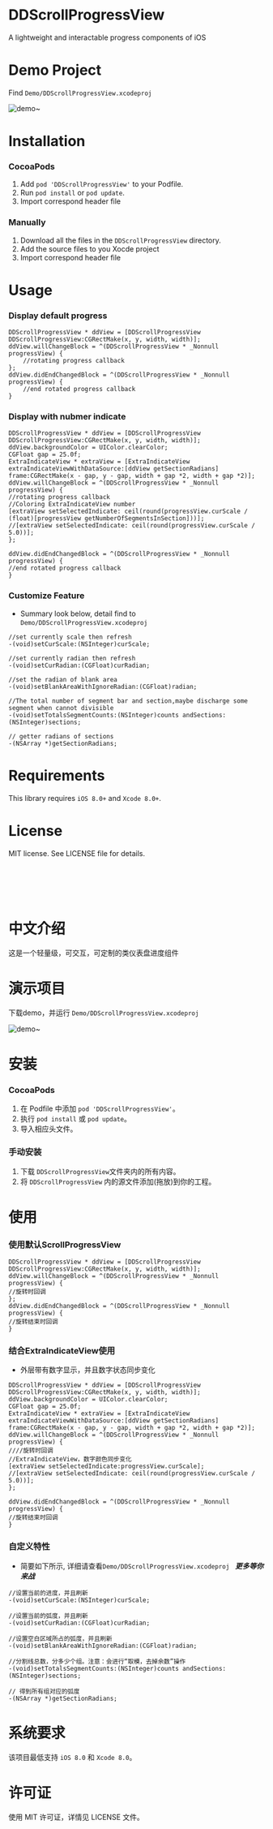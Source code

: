 DDScrollProgressView
==============

A lightweight and interactable progress components of iOS  

Demo Project
==============
Find  `Demo/DDScrollProgressView.xcodeproj `    

![demo~](https://github.com/jaychouzhou/DDScrollProgressView/blob/master/Demo/SupFiles/Snapshot/demo2.gif)

Installation
==================
### CocoaPods
1. Add `pod 'DDScrollProgressView'` to your Podfile.
2. Run `pod install` or `pod update`.
3. Import correspond header file

### Manually
1. Download all the files in the `DDScrollProgressView` directory.
2. Add the source files to you Xocde project
3. Import correspond header file


Usage
==============
### Display default progress
```objc
DDScrollProgressView * ddView = [DDScrollProgressView DDScrollProgressView:CGRectMake(x, y, width, width)];
ddView.willChangeBlock = ^(DDScrollProgressView * _Nonnull progressView) {
    //rotating progress callback
};
ddView.didEndChangedBlock = ^(DDScrollProgressView * _Nonnull progressView) {
    //end rotated progress callback
}
```
### Display with nubmer indicate 
```objc
DDScrollProgressView * ddView = [DDScrollProgressView DDScrollProgressView:CGRectMake(x, y, width, width)];
ddView.backgroundColor = UIColor.clearColor;
CGFloat gap = 25.0f;
ExtraIndicateView * extraView = [ExtraIndicateView extraIndicateViewWithDataSource:[ddView getSectionRadians] frame:CGRectMake(x - gap, y - gap, width + gap *2, width + gap *2)];
ddView.willChangeBlock = ^(DDScrollProgressView * _Nonnull progressView) {
//rotating progress callback
//Coloring ExtraIndicateView number
[extraView setSelectedIndicate: ceil(round(progressView.curScale / (float)[progressView getNumberOfSegmentsInSection]))];
//[extraView setSelectedIndicate: ceil(round(progressView.curScale / 5.0))];
};

ddView.didEndChangedBlock = ^(DDScrollProgressView * _Nonnull progressView) {
//end rotated progress callback
}
```
### Customize Feature
* Summary look below, detail find to `Demo/DDScrollProgressView.xcodeproj `
```objc
//set currently scale then refresh
-(void)setCurScale:(NSInteger)curScale;

//set currently radian then refresh
-(void)setCurRadian:(CGFloat)curRadian;

//set the radian of blank area
-(void)setBlankAreaWithIgnoreRadian:(CGFloat)radian;

//The total number of segment bar and section,maybe discharge some segment when cannot divisible
-(void)setTotalsSegmentCounts:(NSInteger)counts andSections:(NSInteger)sections;

// getter radians of sections
-(NSArray *)getSectionRadians;

```
Requirements
==============
This library requires `iOS 8.0+` and `Xcode 8.0+`.

License
==============
 MIT license. See LICENSE file for details.


<br/><br/>
---
中文介绍
==============
这是一个轻量级，可交互，可定制的类仪表盘进度组件

演示项目
==============
下载demo，并运行 `Demo/DDScrollProgressView.xcodeproj `   

![demo~](https://github.com/jaychouzhou/DDScrollProgressView/blob/master/Demo/SupFiles/Snapshot/demo2.gif)

安装
==============
### CocoaPods
1. 在 Podfile 中添加  `pod 'DDScrollProgressView'`。
2. 执行 `pod install` 或 `pod update`。
3. 导入相应头文件。

### 手动安装
1. 下载 `DDScrollProgressView`文件夹内的所有内容。
2. 将 `DDScrollProgressView` 内的源文件添加(拖放)到你的工程。

使用
==============
### 使用默认ScrollProgressView
```objc
DDScrollProgressView * ddView = [DDScrollProgressView DDScrollProgressView:CGRectMake(x, y, width, width)];
ddView.willChangeBlock = ^(DDScrollProgressView * _Nonnull progressView) {
//旋转时回调
};
ddView.didEndChangedBlock = ^(DDScrollProgressView * _Nonnull progressView) {
//旋转结束时回调
}
```
### 结合ExtraIndicateView使用
* 外层带有数字显示，并且数字状态同步变化
```objc
DDScrollProgressView * ddView = [DDScrollProgressView DDScrollProgressView:CGRectMake(x, y, width, width)];
ddView.backgroundColor = UIColor.clearColor;
CGFloat gap = 25.0f;
ExtraIndicateView * extraView = [ExtraIndicateView extraIndicateViewWithDataSource:[ddView getSectionRadians] frame:CGRectMake(x - gap, y - gap, width + gap *2, width + gap *2)];
ddView.willChangeBlock = ^(DDScrollProgressView * _Nonnull progressView) {
////旋转时回调
//ExtraIndicateView，数字颜色同步变化
[extraView setSelectedIndicate:progressView.curScale];
//[extraView setSelectedIndicate: ceil(round(progressView.curScale / 5.0))];
};

ddView.didEndChangedBlock = ^(DDScrollProgressView * _Nonnull progressView) {
//旋转结束时回调
}
```
### 自定义特性
* 简要如下所示, 详细请查看`Demo/DDScrollProgressView.xcodeproj ` ***更多等你来战***
```objc
//设置当前的进度，并且刷新
-(void)setCurScale:(NSInteger)curScale;

//设置当前的弧度，并且刷新
-(void)setCurRadian:(CGFloat)curRadian;

//设置空白区域所占的弧度，并且刷新
-(void)setBlankAreaWithIgnoreRadian:(CGFloat)radian;

//分割线总数，分多少个组。注意：会进行“取模，去掉余数”操作
-(void)setTotalsSegmentCounts:(NSInteger)counts andSections:(NSInteger)sections;

// 得到所有组对应的弧度
-(NSArray *)getSectionRadians;

```
系统要求
==============
该项目最低支持 `iOS 8.0` 和 `Xcode 8.0`。

许可证
==============
使用 MIT 许可证，详情见 LICENSE 文件。
